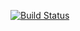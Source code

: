 [![Build Status](https://travis-ci.org/mendoanjoe/rest-errors.svg?branch=master)](https://travis-ci.org/mendoanjoe/rest-errors)